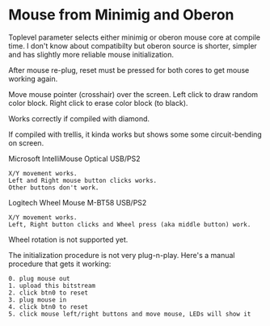 # Mouse from Minimig and Oberon

Toplevel parameter selects either minimig or oberon mouse core
at compile time. I don't know about compatibilty but oberon 
source is shorter, simpler and has slightly more reliable mouse
initialization.

After mouse re-plug, reset must be pressed for both cores to
get mouse working again.

Move mouse pointer (crosshair) over the screen.
Left click to draw random color block.
Right click to erase color block (to black).

Works correctly if compiled with diamond.

If compiled with trellis, it kinda works but
shows some some circuit-bending on screen.

Microsoft IntelliMouse Optical USB/PS2

    X/Y movement works.
    Left and Right mouse button clicks works.
    Other buttons don't work.

Logitech Wheel Mouse M-BT58 USB/PS2

    X/Y movement works.
    Left, Right button clicks and Wheel press (aka middle button) work.

Wheel rotation is not supported yet.

The initialization procedure is not very plug-n-play.
Here's a manual procedure that gets it working:

    0. plug mouse out
    1. upload this bitstream
    2. click btn0 to reset
    3. plug mouse in
    4. click btn0 to reset
    5. click mouse left/right buttons and move mouse, LEDs will show it
